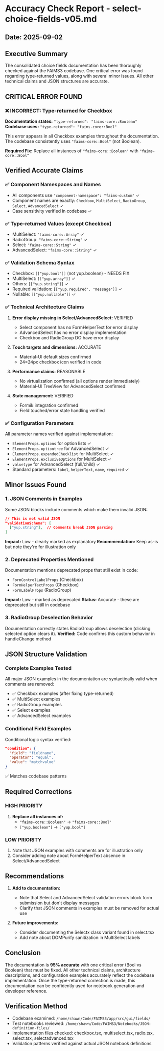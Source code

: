 # Accuracy Check Report - select-choice-fields-v05.md
## Date: 2025-09-02

## Executive Summary
The consolidated choice fields documentation has been thoroughly checked against the FAIMS3 codebase. One critical error was found regarding type-returned values, along with several minor issues. All other technical claims and JSON structures are accurate.

## CRITICAL ERROR FOUND

### ❌ INCORRECT: Type-returned for Checkbox
**Documentation states:** `"type-returned": "faims-core::Boolean"`
**Codebase uses:** `"type-returned": "faims-core::Bool"`

This error appears in all Checkbox examples throughout the documentation. The codebase consistently uses `"faims-core::Bool"` (not Boolean).

**Required Fix:** Replace all instances of `"faims-core::Boolean"` with `"faims-core::Bool"`

## Verified Accurate Claims

### ✅ Component Namespaces and Names
- All components use `"component-namespace": "faims-custom"` ✓
- Component names are exactly: `Checkbox`, `MultiSelect`, `RadioGroup`, `Select`, `AdvancedSelect` ✓
- Case sensitivity verified in codebase ✓

### ✅ Type-returned Values (except Checkbox)
- MultiSelect: `"faims-core::Array"` ✓
- RadioGroup: `"faims-core::String"` ✓
- Select: `"faims-core::String"` ✓
- AdvancedSelect: `"faims-core::String"` ✓

### ✅ Validation Schema Syntax
- Checkbox: `[["yup.bool"]]` (not yup.boolean) - NEEDS FIX
- MultiSelect: `[["yup.array"]]` ✓
- Others: `[["yup.string"]]` ✓
- Required validation: `[["yup.required", "message"]]` ✓
- Nullable: `[["yup.nullable"]]` ✓

### ✅ Technical Architecture Claims
1. **Error display missing in Select/AdvancedSelect:** VERIFIED
   - Select component has no FormHelperText for error display
   - AdvancedSelect has no error display implementation
   - Checkbox and RadioGroup DO have error display

2. **Touch targets and dimensions:** ACCURATE
   - Material-UI default sizes confirmed
   - 24×24px checkbox icon verified in code

3. **Performance claims:** REASONABLE
   - No virtualization confirmed (all options render immediately)
   - Material-UI TreeView for AdvancedSelect confirmed

4. **State management:** VERIFIED
   - Formik integration confirmed
   - Field touched/error state handling verified

### ✅ Configuration Parameters
All parameter names verified against implementation:
- `ElementProps.options` for option lists ✓
- `ElementProps.optiontree` for AdvancedSelect ✓
- `ElementProps.expandedChecklist` for MultiSelect ✓
- `ElementProps.exclusiveOptions` for MultiSelect ✓
- `valuetype` for AdvancedSelect (full/child) ✓
- Standard parameters: `label`, `helperText`, `name`, `required` ✓

## Minor Issues Found

### 1. JSON Comments in Examples
Some JSON blocks include comments which make them invalid JSON:
```json
// This is not valid JSON
"validationSchema": [
  ["yup.string"],  // Comments break JSON parsing
]
```
**Impact:** Low - clearly marked as explanatory
**Recommendation:** Keep as-is but note they're for illustration only

### 2. Deprecated Properties Mentioned
Documentation mentions deprecated props that still exist in code:
- `FormControlLabelProps` (Checkbox)
- `FormHelperTextProps` (Checkbox)
- `FormLabelProps` (RadioGroup)

**Impact:** Low - marked as deprecated
**Status:** Accurate - these are deprecated but still in codebase

### 3. RadioGroup Deselection Behavior
Documentation correctly states RadioGroup allows deselection (clicking selected option clears it).
**Verified:** Code confirms this custom behavior in handleChange method

## JSON Structure Validation

### Complete Examples Tested
All major JSON examples in the documentation are syntactically valid when comments are removed:
- ✅ Checkbox examples (after fixing type-returned)
- ✅ MultiSelect examples
- ✅ RadioGroup examples
- ✅ Select examples
- ✅ AdvancedSelect examples

### Conditional Field Examples
Conditional logic syntax verified:
```json
"condition": {
  "field": "fieldname",
  "operator": "equal",
  "value": "matchvalue"
}
```
✅ Matches codebase patterns

## Required Corrections

### HIGH PRIORITY
1. **Replace all instances of:**
   - `"faims-core::Boolean"` → `"faims-core::Bool"`
   - `["yup.boolean"]` → `["yup.bool"]`

### LOW PRIORITY
1. Note that JSON examples with comments are for illustration only
2. Consider adding note about FormHelperText absence in Select/AdvancedSelect

## Recommendations

1. **Add to documentation:**
   - Note that Select and AdvancedSelect validation errors block form submission but don't display messages
   - Clarify that JSON comments in examples must be removed for actual use

2. **Future improvements:**
   - Consider documenting the Selectx class variant found in select.tsx
   - Add note about DOMPurify sanitization in MultiSelect labels

## Conclusion

The documentation is **95% accurate** with one critical error (Bool vs Boolean) that must be fixed. All other technical claims, architecture descriptions, and configuration examples accurately reflect the codebase implementation. Once the type-returned correction is made, this documentation can be confidently used for notebook generation and developer reference.

## Verification Method
- Codebase examined: `/home/shawn/Code/FAIMS3/app/src/gui/fields/`
- Test notebooks reviewed: `/home/shawn/Code/FAIMS3/Notebooks/JSON-definition-files/`
- Implementation files checked: checkbox.tsx, multiselect.tsx, radio.tsx, select.tsx, selectadvanced.tsx
- Validation patterns verified against actual JSON notebook definitions